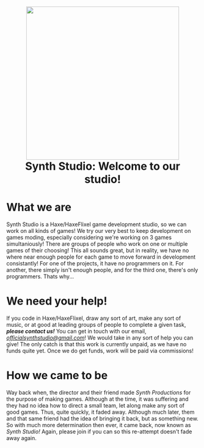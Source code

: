 <h1 align="center">
  <img width="400" src="https://github.com/Synth-Studio-Official/.github-private/blob/main/Synth%20Studio%20Logo.png?raw=true">
  <br> Synth Studio: Welcome to our studio!
</h1>


# What we are
Synth Studio is a Haxe/HaxeFlixel game development studio, so we can work on all kinds of games! We try our very best to keep development on games moding, especially considering we're working on 3 games simultaniously! There are groups of people who work on one or multiple games of their choosing! This all sounds great, but in reality, we have no where near enough people for each game to move forward in development consistantly! For one of the projects, it have no programmers on it. For another, there simply isn't enough people, and for the third one, there's only programmers. Thats why...

# We need your help!
If you code in Haxe/HaxeFlixel, draw any sort of art, make any sort of music, or at good at leading groups of people to complete a given task, ***please contact us!*** You can get in touch with our email, *officialsynthstudio@gmail.com*! We would take in any sort of help you can give! The only catch is that this work is currently unpaid, as we have no funds quite yet. Once we do get funds, work will be paid via commissions!

# How we came to be
Way back when, the director and their friend made *Synth Productions* for the purpose of making games. Although at the time, it was suffering and they had no idea how to direct a small team, let along make any sort of good games. Thus, quite quickly, it faded away. Although much later, them and that same friend had the idea of bringing it back, but as something new. So with much more determination then ever, it came back, now known as *Synth Studio!* Again, please join if you can so this re-attempt doesn't fade away again.
